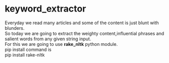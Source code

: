 # keyword_extractor
Everyday we read many articles and some of the content is just blunt with blunders.<br>
So today we are going to extract the weighty content,influential phrases and salient words from any given string input.<br>
For this we are going to use **rake_nltk** python module.<br>
pip install command is  
    pip install rake-nltk
